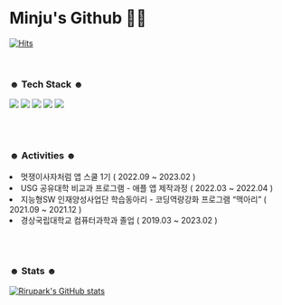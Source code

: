 </br>
<h1> Minju's Github 👶🏻 </h1>

[![Hits](https://hits.seeyoufarm.com/api/count/incr/badge.svg?url=https%3A%2F%2Fgithub.com%2Frirupark&count_bg=%23000000&title_bg=%23000000&icon=github.svg&icon_color=%23FFFFFF&title=hits&edge_flat=false)](https://github.com/rirupark)

</br>

<!-- <div align="center"> <h3> ☻ Email ☻ </h3> </div>

<div align="center"> 
  mlnjv016@gmail.com
</div>

</br></br> -->


<h3> ☻ Tech Stack ☻  </h3>

<div> 
  <img src="https://img.shields.io/badge/swift-F54A2A?style=for-the-badge&logo=swift&logoColor=white"> 
  <img src="https://img.shields.io/badge/JAVA-007396?style=for-the-badge&logo=java&logoColor=white">
  <img src="https://img.shields.io/badge/Firebase-FFCA28?style=for-the-badge&logo=firebase&logoColor=black">
  <img src="https://img.shields.io/badge/Xcode-147EFB?style=for-the-badge&logo=xcode&logoColor=white">
  <img src="https://img.shields.io/badge/Android Studio-3DDC84?style=for-the-badge&logo=androidstudio&logoColor=white">
</div>

</br></br>

<h3> ☻ Activities ☻  </h3>
    <li> 멋쟁이사자처럼 앱 스쿨 1기 ( 2022.09 ~ 2023.02 ) </li>
    <li> USG 공유대학 비교과 프로그램 - 애플 앱 제작과정 ( 2022.03 ~ 2022.04 ) </li>
    <li> 지능형SW 인재양성사업단 학습동아리 - 코딩역량강화 프로그램 “맥아리” ( 2021.09 ~ 2021.12 ) </li>
    <li> 경상국립대학교 컴퓨터과학과 졸업 ( 2019.03 ~ 2023.02 )</li>

</br></br>

<h3> ☻ Stats ☻ </h3>
  
[![Rirupark's GitHub stats](https://github-readme-stats.vercel.app/api?username=rirupark&show_icons=true&disable_animations=true&theme=cobalt)](https://github.com/rirupark)  
